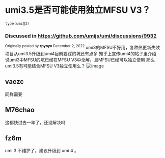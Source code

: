 # umi3.5是否可能使用独立MFSU V3？

`type(umi@3)`

### Discussed in https://github.com/umijs/umi/discussions/9932

<div type='discussions-op-text'>

<sup>Originally posted by **rpyoyo** December 2, 2022</sup>
umi3的MFSU不好用，各种热更新失效
项目从umi3.5升级到umi4目前要踩的坑还有点多
知乎上宣传umi4的帖子里介绍说umi3中MFSU的坑已经在MFSU V3中全解，且MFSU已经可以独立使用
那么umi3.5有可能结合MFSU V3独立使用么？
![image](https://user-images.githubusercontent.com/4035181/205260898-8dd2aeaa-7938-4689-8500-3942003dc3e2.png)

</div>
  
  
  
  ## vaezc
  
  同样需要

## M76chao

这都快过去一年了，还没解决吗

## fz6m

umi 3 不维护了，建议升级到 umi 4 。
